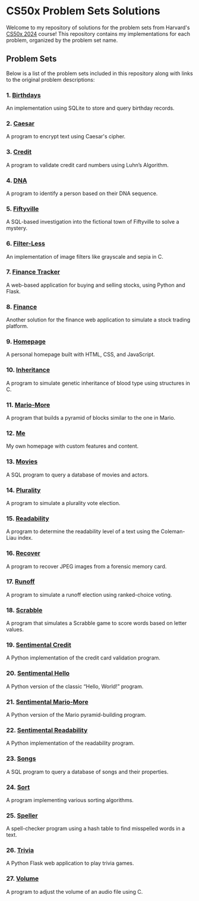 # CS50x Problem Sets Solutions

Welcome to my repository of solutions for the problem sets from Harvard's [CS50x 2024](https://cs50.harvard.edu/x/2024/) course! This repository contains my implementations for each problem, organized by the problem set name.

## Problem Sets

Below is a list of the problem sets included in this repository along with links to the original problem descriptions:

### 1. [Birthdays](https://cs50.harvard.edu/x/2024/psets/9/birthdays/)
An implementation using SQLite to store and query birthday records.

### 2. [Caesar](https://cs50.harvard.edu/x/2024/psets/2/caesar/)
A program to encrypt text using Caesar's cipher.

### 3. [Credit](https://cs50.harvard.edu/x/2024/psets/1/credit/)
A program to validate credit card numbers using Luhn’s Algorithm.

### 4. [DNA](https://cs50.harvard.edu/x/2024/psets/6/dna/)
A program to identify a person based on their DNA sequence.

### 5. [Fiftyville](https://cs50.harvard.edu/x/2024/psets/7/fiftyville/)
A SQL-based investigation into the fictional town of Fiftyville to solve a mystery.

### 6. [Filter-Less](https://cs50.harvard.edu/x/2024/psets/4/filter/less/)
An implementation of image filters like grayscale and sepia in C.

### 7. [Finance Tracker](https://cs50.harvard.edu/x/2024/psets/9/finance/)
A web-based application for buying and selling stocks, using Python and Flask.

### 8. [Finance](https://cs50.harvard.edu/x/2024/psets/9/finance/)
Another solution for the finance web application to simulate a stock trading platform.

### 9. [Homepage](https://cs50.harvard.edu/x/2024/psets/8/homepage/)
A personal homepage built with HTML, CSS, and JavaScript.

### 10. [Inheritance](https://cs50.harvard.edu/x/2024/psets/5/inheritance/)
A program to simulate genetic inheritance of blood type using structures in C.

### 11. [Mario-More](https://cs50.harvard.edu/x/2024/psets/1/mario/more/)
A program that builds a pyramid of blocks similar to the one in Mario.

### 12. [Me](https://cs50.harvard.edu/x/2024/psets/8/homepage/)
My own homepage with custom features and content.

### 13. [Movies](https://cs50.harvard.edu/x/2024/psets/7/movies/)
A SQL program to query a database of movies and actors.

### 14. [Plurality](https://cs50.harvard.edu/x/2024/psets/3/plurality/)
A program to simulate a plurality vote election.

### 15. [Readability](https://cs50.harvard.edu/x/2024/psets/2/readability/)
A program to determine the readability level of a text using the Coleman-Liau index.

### 16. [Recover](https://cs50.harvard.edu/x/2024/psets/4/recover/)
A program to recover JPEG images from a forensic memory card.

### 17. [Runoff](https://cs50.harvard.edu/x/2024/psets/3/runoff/)
A program to simulate a runoff election using ranked-choice voting.

### 18. [Scrabble](https://cs50.harvard.edu/x/2024/psets/3/scrabble/)
A program that simulates a Scrabble game to score words based on letter values.

### 19. [Sentimental Credit](https://cs50.harvard.edu/x/2024/psets/6/sentimental/credit/)
A Python implementation of the credit card validation program.

### 20. [Sentimental Hello](https://cs50.harvard.edu/x/2024/psets/6/sentimental/hello/)
A Python version of the classic “Hello, World!” program.

### 21. [Sentimental Mario-More](https://cs50.harvard.edu/x/2024/psets/6/sentimental/mario/more/)
A Python version of the Mario pyramid-building program.

### 22. [Sentimental Readability](https://cs50.harvard.edu/x/2024/psets/6/sentimental/readability/)
A Python implementation of the readability program.

### 23. [Songs](https://cs50.harvard.edu/x/2024/psets/7/songs/)
A SQL program to query a database of songs and their properties.

### 24. [Sort](https://cs50.harvard.edu/x/2024/psets/3/sort/)
A program implementing various sorting algorithms.

### 25. [Speller](https://cs50.harvard.edu/x/2024/psets/5/speller/)
A spell-checker program using a hash table to find misspelled words in a text.

### 26. [Trivia](https://cs50.harvard.edu/x/2024/psets/8/trivia/)
A Python Flask web application to play trivia games.

### 27. [Volume](https://cs50.harvard.edu/x/2024/psets/4/filter/more/)
A program to adjust the volume of an audio file using C.
